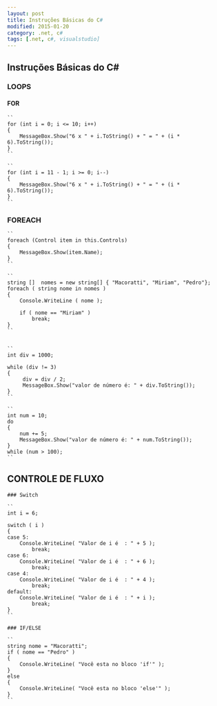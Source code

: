 ```yaml
---
layout: post
title: Instruções Básicas do C#
modified: 2015-01-20
category: .net, c#
tags: [.net, c#, visualstudio]
---
```


## Instruções Básicas do C#


### LOOPS 

#### FOR

	``
	for (int i = 0; i <= 10; i++)
	{
	    MessageBox.Show("6 x " + i.ToString() + " = " + (i * 6).ToString());
	}
	``

	``
	for (int i = 11 - 1; i >= 0; i--)
	{
	    MessageBox.Show("6 x " + i.ToString() + " = " + (i * 6).ToString());
	}
	``


### FOREACH

	``
	foreach (Control item in this.Controls)
	{
	    MessageBox.Show(item.Name);
	}
	``

	``
	string []  nomes = new string[] { "Macoratti", "Miriam", "Pedro"};
	foreach ( string nome in nomes )
	{
		Console.WriteLine ( nome );

		if ( nome == "Miriam" )
			break;
	}
	``


	``
	int div = 1000;

	while (div != 3)
	{
	     div = div / 2;
	     MessageBox.Show("valor de número é: " + div.ToString());
	}
	``

	``
	int num = 10;
	do
	{
	    num += 5;
	    MessageBox.Show("valor de número é: " + num.ToString());
	}
	while (num > 100);
	``



## CONTROLE DE FLUXO

	
	### Switch

	``
	int i = 6;

	switch ( i )
	{
	case 5:
		Console.WriteLine( "Valor de i é  : " + 5 );
			break;
	case 6:
		Console.WriteLine( "Valor de i é  : " + 6 );
			break;
	case 4:
		Console.WriteLine( "Valor de i é  : " + 4 );
			break;
	default:
		Console.WriteLine( "Valor de i é  : " + i );
			break;
	}	
	``

	### IF/ELSE

	``
 	string nome = "Macoratti";
	if ( nome == "Pedro" )
	{
		Console.WriteLine( "Você esta no bloco 'if'" );
	}
	else
	{
		Console.WriteLine( "Você esta no bloco 'else'" );
	}
	``

